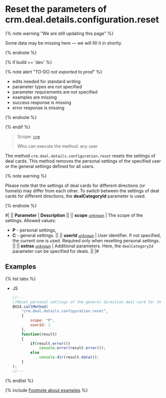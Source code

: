 # Reset the parameters of crm.deal.details.configuration.reset

{% note warning "We are still updating this page" %}

Some data may be missing here — we will fill it in shortly.

{% endnote %}

{% if build == 'dev' %}

{% note alert "TO-DO _not exported to prod_" %}

- edits needed for standard writing
- parameter types are not specified
- parameter requirements are not specified
- examples are missing
- success response is missing
- error response is missing

{% endnote %}

{% endif %}

> Scope: [`crm`](../../../scopes/permissions.md)
>
> Who can execute the method: any user

The method `crm.deal.details.configuration.reset` resets the settings of deal cards. This method removes the personal settings of the specified user or the general settings defined for all users.

{% note warning %}

Please note that the settings of deal cards for different directions (or funnels) may differ from each other. 
To switch between the settings of deal cards for different directions, the **dealCategoryId** parameter is used.

{% endnote %}

#|
|| **Parameter** | **Description** ||
|| **scope**
[`unknown`](../../../data-types.md) | The scope of the settings. Allowed values:

- **P** - personal settings,
- **C** - general settings.
 ||
|| **userId**
[`unknown`](../../../data-types.md) | User identifier. If not specified, the current one is used. Required only when resetting personal settings. ||
|| **extras**
[`unknown`](../../../data-types.md) | Additional parameters. Here, the `dealCategoryId` parameter can be specified for deals. ||
|#

## Examples

{% list tabs %}

- JS

    ```js
    //---
    //Reset personal settings of the general direction deal card for the user with identifier 1.
    BX24.callMethod(
        "crm.deal.details.configuration.reset",
        {
            scope: "P",
            userId: 1
        },
        function(result)
        {
            if(result.error())
                console.error(result.error());
            else
                console.dir(result.data());
        }
    );
    //---
    ```

{% endlist %}

{% include [Footnote about examples](../../../../_includes/examples.md) %}